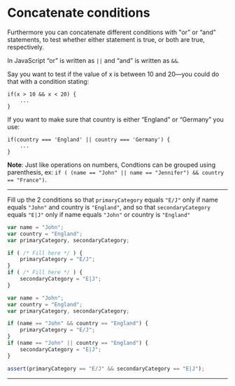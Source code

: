 # Concatenate conditions

Furthermore you can concatenate different conditions with "or” or “and” statements, to test whether either statement is true, or both are true, respectively.

In JavaScript “or” is written as `||` and “and” is written as `&&`.

Say you want to test if the value of x is between 10 and 20—you could do that with a condition stating:

```
if(x > 10 && x < 20) {
    ...
}
```

If you want to make sure that country is either “England” or “Germany” you use:

```
if(country === 'England' || country === 'Germany') {
    ...
}
```

**Note**: Just like operations on numbers, Condtions can be grouped using parenthesis, ex: ```if ( (name == "John" || name == "Jennifer") && country == "France")```.

---

Fill up the 2 conditions so that `primaryCategory` equals `"E/J"` only if name equals `"John"` and country is `"England"`, and so that `secondaryCategory` equals `"E|J"` only if name equals `"John"` or country is `"England"` 

```js
var name = "John";
var country = "England";
var primaryCategory, secondaryCategory;

if ( /* Fill here */ ) {
    primaryCategory = "E/J";
}
if ( /* Fill here */ ) {
    secondaryCategory = "E|J";
}
```

```js
var name = "John";
var country = "England";
var primaryCategory, secondaryCategory;

if (name == "John" && country == "England") {
    primaryCategory = "E/J";
}
if (name == "John" || country == "England") {
    secondaryCategory = "E|J";
}
```

```js
assert(primaryCategory == "E/J" && secondaryCategory == "E|J");
```

---
